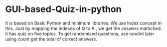 # GUI-based-Quiz-in-python

It is based on Basic Python and minimum libraries. We use Index concept in this. Just by mapping the indeces of Q to A , we get the answers mathched.
it has quiz on five topics.
To get randomised questions, use randint
later using count get the total of correct answers. 
